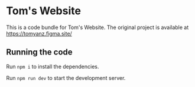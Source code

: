 # Tom's Website

  This is a code bundle for Tom's Website. The original project is available at https://tomyanz.figma.site/

## Running the code

  Run `npm i` to install the dependencies.

  Run `npm run dev` to start the development server.
